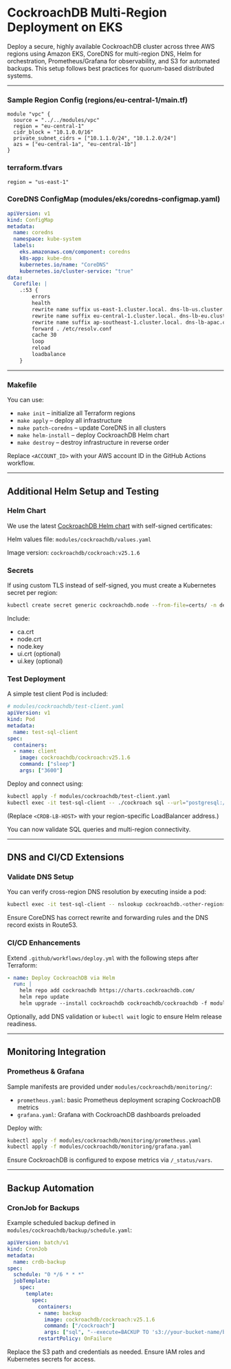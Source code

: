 # CockroachDB Multi-Region Deployment on EKS

Deploy a secure, highly available CockroachDB cluster across three AWS regions using Amazon EKS, CoreDNS for multi-region DNS, Helm for orchestration, Prometheus/Grafana for observability, and S3 for automated backups. This setup follows best practices for quorum-based distributed systems.

---

### Sample Region Config (regions/eu-central-1/main.tf)
```hcl
module "vpc" {
  source = "../../modules/vpc"
  region = "eu-central-1"
  cidr_block = "10.1.0.0/16"
  private_subnet_cidrs = ["10.1.1.0/24", "10.1.2.0/24"]
  azs = ["eu-central-1a", "eu-central-1b"]
}
```

### terraform.tfvars
```hcl
region = "us-east-1"
```

### CoreDNS ConfigMap (modules/eks/coredns-configmap.yaml)
```yaml
apiVersion: v1
kind: ConfigMap
metadata:
  name: coredns
  namespace: kube-system
  labels:
    eks.amazonaws.com/component: coredns
    k8s-app: kube-dns
    kubernetes.io/name: "CoreDNS"
    kubernetes.io/cluster-service: "true"
data:
  Corefile: |
    .:53 {
        errors
        health
        rewrite name suffix us-east-1.cluster.local. dns-lb-us.cluster.local.
        rewrite name suffix eu-central-1.cluster.local. dns-lb-eu.cluster.local.
        rewrite name suffix ap-southeast-1.cluster.local. dns-lb-apac.cluster.local.
        forward . /etc/resolv.conf
        cache 30
        loop
        reload
        loadbalance
    }
```

---
### Makefile

You can use:
- `make init` – initialize all Terraform regions
- `make apply` – deploy all infrastructure
- `make patch-coredns` – update CoreDNS in all clusters
- `make helm-install` – deploy CockroachDB Helm chart
- `make destroy` – destroy infrastructure in reverse order

Replace `<ACCOUNT_ID>` with your AWS account ID in the GitHub Actions workflow.

---

## Additional Helm Setup and Testing

### Helm Chart
We use the latest [CockroachDB Helm chart](https://github.com/cockroachdb/helm-charts/blob/master/cockroachdb-parent/charts/cockroachdb/README.md) with self-signed certificates:

Helm values file: `modules/cockroachdb/values.yaml`

Image version: `cockroachdb/cockroach:v25.1.6`

### Secrets
If using custom TLS instead of self-signed, you must create a Kubernetes secret per region:
```bash
kubectl create secret generic cockroachdb.node --from-file=certs/ -n default
```
Include:
- ca.crt
- node.crt
- node.key
- ui.crt (optional)
- ui.key (optional)

### Test Deployment
A simple test client Pod is included:
```yaml
# modules/cockroachdb/test-client.yaml
apiVersion: v1
kind: Pod
metadata:
  name: test-sql-client
spec:
  containers:
  - name: client
    image: cockroachdb/cockroach:v25.1.6
    command: ["sleep"]
    args: ["3600"]
```
Deploy and connect using:
```bash
kubectl apply -f modules/cockroachdb/test-client.yaml
kubectl exec -it test-sql-client -- ./cockroach sql --url="postgresql://root@<CRDB-LB-HOST>:26257/defaultdb?sslmode=disable"
```
(Replace `<CRDB-LB-HOST>` with your region-specific LoadBalancer address.)

You can now validate SQL queries and multi-region connectivity.

---

## DNS and CI/CD Extensions

### Validate DNS Setup
You can verify cross-region DNS resolution by executing inside a pod:
```bash
kubectl exec -it test-sql-client -- nslookup cockroachdb.<other-region>.svc.cluster.local
```
Ensure CoreDNS has correct rewrite and forwarding rules and the DNS record exists in Route53.

### CI/CD Enhancements
Extend `.github/workflows/deploy.yml` with the following steps after Terraform:
```yaml
- name: Deploy CockroachDB via Helm
  run: |
    helm repo add cockroachdb https://charts.cockroachdb.com/
    helm repo update
    helm upgrade --install cockroachdb cockroachdb/cockroachdb -f modules/cockroachdb/values.yaml
```
Optionally, add DNS validation or `kubectl wait` logic to ensure Helm release readiness.

---

## Monitoring Integration

### Prometheus & Grafana
Sample manifests are provided under `modules/cockroachdb/monitoring/`:
- `prometheus.yaml`: basic Prometheus deployment scraping CockroachDB metrics
- `grafana.yaml`: Grafana with CockroachDB dashboards preloaded

Deploy with:
```bash
kubectl apply -f modules/cockroachdb/monitoring/prometheus.yaml
kubectl apply -f modules/cockroachdb/monitoring/grafana.yaml
```

Ensure CockroachDB is configured to expose metrics via `/_status/vars`.

---

## Backup Automation

### CronJob for Backups
Example scheduled backup defined in `modules/cockroachdb/backup/schedule.yaml`:
```yaml
apiVersion: batch/v1
kind: CronJob
metadata:
  name: crdb-backup
spec:
  schedule: "0 */6 * * *"
  jobTemplate:
    spec:
      template:
        spec:
          containers:
          - name: backup
            image: cockroachdb/cockroach:v25.1.6
            command: ["/cockroach"]
            args: ["sql", "--execute=BACKUP TO 's3://your-bucket-name/backup?AWS_ACCESS_KEY_ID=xxx&AWS_SECRET_ACCESS_KEY=yyy'"]
          restartPolicy: OnFailure
```

Replace the S3 path and credentials as needed. Ensure IAM roles and Kubernetes secrets for access.
